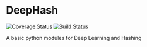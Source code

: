DeepHash
=============

[![Coverage Status](https://coveralls.io/repos/jungle-cat/DeepHash/badge.png)](https://coveralls.io/r/jungle-cat/DeepHash)
[![Build Status](https://travis-ci.org/jungle-cat/DeepHash.svg?branch=develop)](https://travis-ci.org/jungle-cat/DeepHash)

A basic python modules for Deep Learning and Hashing
  
